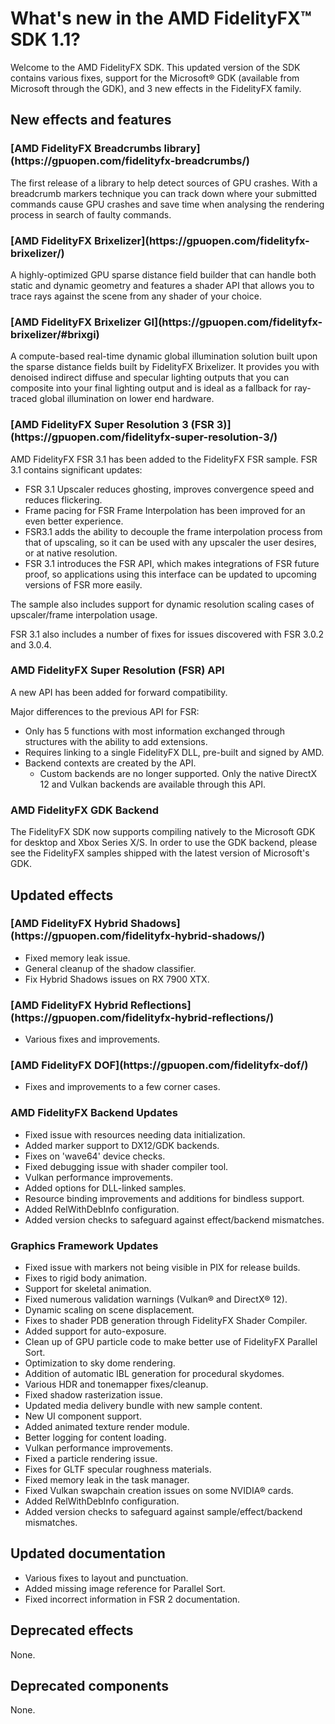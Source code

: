 <!-- @page page_whats-new_index AMD FidelityFX SDK: What's new in FidelityFX SDK 1.1 -->

<h1>What's new in the AMD FidelityFX™ SDK 1.1?</h1>

Welcome to the AMD FidelityFX SDK. This updated version of the SDK contains various fixes, support for the Microsoft® GDK (available from Microsoft through the GDK), and 3 new effects in the FidelityFX family.

<h2>New effects and features</h2>

<h3>[AMD FidelityFX Breadcrumbs library](https://gpuopen.com/fidelityfx-breadcrumbs/)</h3>

The first release of a library to help detect sources of GPU crashes. With a breadcrumb markers technique you can track down where your submitted commands cause GPU crashes and save time when analysing the rendering process in search of faulty commands.

<h3>[AMD FidelityFX Brixelizer](https://gpuopen.com/fidelityfx-brixelizer/)</h3>

A highly-optimized GPU sparse distance field builder that can handle both static and dynamic geometry and features a shader API that allows you to trace rays against the scene from any shader of your choice.  

<h3>[AMD FidelityFX Brixelizer GI](https://gpuopen.com/fidelityfx-brixelizer/#brixgi)</h3>

A compute-based real-time dynamic global illumination solution built upon the sparse distance fields built by FidelityFX Brixelizer. It provides you with denoised indirect diffuse and specular lighting outputs that you can composite into your final lighting output and is ideal as a fallback for ray-traced global illumination on lower end hardware.

<h3>[AMD FidelityFX Super Resolution 3 (FSR 3)](https://gpuopen.com/fidelityfx-super-resolution-3/)</h3>

AMD FidelityFX FSR 3.1 has been added to the FidelityFX FSR sample. FSR 3.1 contains significant updates:
* FSR 3.1 Upscaler reduces ghosting, improves convergence speed and reduces flickering. 
* Frame pacing for FSR Frame Interpolation has been improved for an even better experience.
* FSR3.1 adds the ability to decouple the frame interpolation process from that of upscaling, so it can be used with any upscaler the user desires, or at native resolution.
* FSR 3.1 introduces the FSR API, which makes integrations of FSR future proof, so applications using this interface can be updated to upcoming versions of FSR more easily.

The sample also includes support for dynamic resolution scaling cases of upscaler/frame interpolation usage.

FSR 3.1 also includes a number of fixes for issues discovered with FSR 3.0.2 and 3.0.4.

<h3>AMD FidelityFX Super Resolution (FSR) API</h3>

A new API has been added for forward compatibility.

Major differences to the previous API for FSR:

* Only has 5 functions with most information exchanged through structures with the ability to add extensions.
* Requires linking to a single FidelityFX DLL, pre-built and signed by AMD.
* Backend contexts are created by the API.
  * Custom backends are no longer supported. Only the native DirectX 12 and Vulkan backends are available through this API.

<h3>AMD FidelityFX GDK Backend</h3>

The FidelityFX SDK now supports compiling natively to the Microsoft GDK for desktop and Xbox Series X/S. In order to use the GDK backend, please see the FidelityFX samples shipped with the latest version of Microsoft's GDK.

<h2>Updated effects</h2>

<h3>[AMD FidelityFX Hybrid Shadows](https://gpuopen.com/fidelityfx-hybrid-shadows/)</h3>

* Fixed memory leak issue.
* General cleanup of the shadow classifier.
* Fix Hybrid Shadows issues on RX 7900 XTX.

<h3>[AMD FidelityFX Hybrid Reflections](https://gpuopen.com/fidelityfx-hybrid-reflections/)</h3>

* Various fixes and improvements.

<h3>[AMD FidelityFX DOF](https://gpuopen.com/fidelityfx-dof/)</h3>

* Fixes and improvements to a few corner cases.

<h3>AMD FidelityFX Backend Updates</h3>

* Fixed issue with resources needing data initialization.
* Added marker support to DX12/GDK backends.
* Fixes on 'wave64' device checks.
* Fixed debugging issue with shader compiler tool.
* Vulkan performance improvements.
* Added options for DLL-linked samples.
* Resource binding improvements and additions for bindless support.
* Added RelWithDebInfo configuration.
* Added version checks to safeguard against effect/backend mismatches.

<h3>Graphics Framework Updates</h3>

* Fixed issue with markers not being visible in PIX for release builds.
* Fixes to rigid body animation.
* Support for skeletal animation.
* Fixed numerous validation warnings (Vulkan® and DirectX® 12).
* Dynamic scaling on scene displacement.
* Fixes to shader PDB generation through FidelityFX Shader Compiler.
* Added support for auto-exposure.
* Clean up of GPU particle code to make better use of FidelityFX Parallel Sort.
* Optimization to sky dome rendering.
* Addition of automatic IBL generation for procedural skydomes.
* Various HDR and tonemapper fixes/cleanup.
* Fixed shadow rasterization issue.
* Updated media delivery bundle with new sample content.
* New UI component support.
* Added animated texture render module.
* Better logging for content loading.
* Vulkan performance improvements.
* Fixed a particle rendering issue.
* Fixes for GLTF specular roughness materials.
* Fixed memory leak in the task manager.
* Fixed Vulkan swapchain creation issues on some NVIDIA® cards.
* Added RelWithDebInfo configuration.
* Added version checks to safeguard against sample/effect/backend mismatches.

<h2>Updated documentation</h2>

* Various fixes to layout and punctuation.
* Added missing image reference for Parallel Sort.
* Fixed incorrect information in FSR 2 documentation.

<h2>Deprecated effects</h2>

None.

<h2>Deprecated components</h2>

None.


<!-- - @subpage page_whats-new_index_1_0 "AMD FidelityFX SDK: What's new in FidelityFX SDK 1.0" -->

